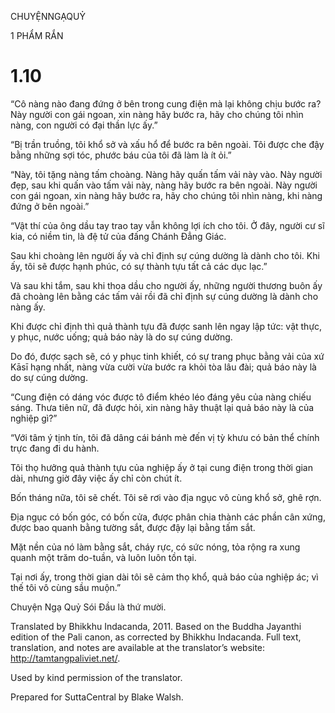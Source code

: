 CHUYỆNNGẠQUỶ

1 PHẨM RẮN

# 1.10

“Cô nàng nào đang đứng ở bên trong cung điện mà lại không chịu bước ra? Này người con gái ngoan, xin nàng hãy bước ra, hãy cho chúng tôi nhìn nàng, con người có đại thần lực ấy.”

“Bị trần truồng, tôi khổ sở và xấu hổ để bước ra bên ngoài. Tôi được che đậy bằng những sợi tóc, phước báu của tôi đã làm là ít ỏi.”

“Này, tôi tặng nàng tấm choàng. Nàng hãy quấn tấm vải này vào. Này người đẹp, sau khi quấn vào tấm vải này, nàng hãy bước ra bên ngoài. Này người con gái ngoan, xin nàng hãy bước ra, hãy cho chúng tôi nhìn nàng, khi nàng đứng ở bên ngoài.”

“Vật thí của ông dầu tay trao tay vẫn không lợi ích cho tôi. Ở đây, người cư sĩ kia, có niềm tin, là đệ tử của đấng Chánh Đẳng Giác.

Sau khi choàng lên người ấy và chỉ định sự cúng dường là dành cho tôi. Khi ấy, tôi sẽ được hạnh phúc, có sự thành tựu tất cả các dục lạc.”

Và sau khi tắm, sau khi thoa dầu cho người ấy, những người thương buôn ấy đã choàng lên bằng các tấm vải rồi đã chỉ định sự cúng dường là dành cho nàng ấy.

Khi được chỉ định thì quả thành tựu đã được sanh lên ngay lập tức: vật thực, y phục, nước uống; quả báo này là do sự cúng dường.

Do đó, được sạch sẽ, có y phục tinh khiết, có sự trang phục bằng vải của xứ Kāsī hạng nhất, nàng vừa cười vừa bước ra khỏi tòa lâu đài; quả báo này là do sự cúng dường.

“Cung điện có dáng vóc được tô điểm khéo léo đáng yêu của nàng chiếu sáng. Thưa tiên nữ, đã được hỏi, xin nàng hãy thuật lại quả báo này là của nghiệp gì?”

“Với tâm ý tịnh tín, tôi đã dâng cái bánh mè đến vị tỳ khưu có bản thể chính trực đang đi du hành.

Tôi thọ hưởng quả thành tựu của nghiệp ấy ở tại cung điện trong thời gian dài, nhưng giờ đây việc ấy chỉ còn chút ít.

Bốn tháng nữa, tôi sẽ chết. Tôi sẽ rơi vào địa ngục vô cùng khổ sở, ghê rợn.

Địa ngục có bốn góc, có bốn cửa, được phân chia thành các phần cân xứng, được bao quanh bằng tường sắt, được đậy lại bằng tấm sắt.

Mặt nền của nó làm bằng sắt, cháy rực, có sức nóng, tỏa rộng ra xung quanh một trăm do-tuần, và luôn luôn tồn tại.

Tại nơi ấy, trong thời gian dài tôi sẽ cảm thọ khổ, quả báo của nghiệp ác; vì thế tôi vô cùng sầu muộn.”

Chuyện Ngạ Quỷ Sói Đầu là thứ mười.

Translated by Bhikkhu Indacanda, 2011. Based on the Buddha Jayanthi edition of the Pali canon, as corrected by Bhikkhu Indacanda. Full text, translation, and notes are available at the translator’s website: http://tamtangpaliviet.net/.

Used by kind permission of the translator.

Prepared for SuttaCentral by Blake Walsh.